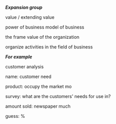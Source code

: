 ___Expansion group___
 
 value / extending value 
  
 power of business model of business
 
 the frame value of the organization
 
 organize activities in the field of business
 
___For example___
 
 customer analysis
 
  name: customer need
  
  product: occupy the market mo
  
  survey: what are the customers' needs for use in?
  
  amount sold: newspaper much
  
  guess: %
